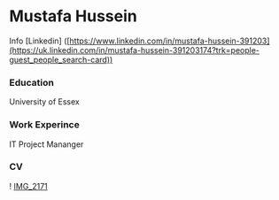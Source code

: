 # Mustafa Hussein
Info 
[Linkedin] ([https://www.linkedin.com/in/mustafa-hussein-391203](https://uk.linkedin.com/in/mustafa-hussein-391203174?trk=people-guest_people_search-card)) 
### Education 
University of Essex

### Work Experince
IT Project Mananger

### CV


! [IMG_2171](assets/IMG_2171.JPG)
